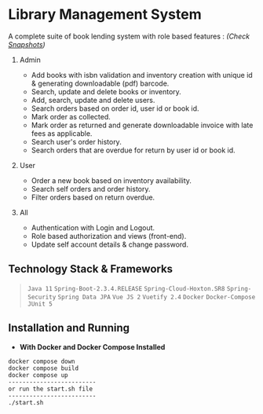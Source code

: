 # Library Management System

A complete suite of book lending system with role based features : 
*(Check [Snapshots](#snapshots))*
1. Admin
    * Add books with isbn validation and inventory creation with unique id & generating downloadable (pdf) barcode.
    * Search, update and delete books or inventory.
    * Add, search, update and delete users.
    * Search orders based on order id, user id or book id.
    * Mark order as collected.
    * Mark order as returned and generate downloadable invoice with late fees as applicable.
    * Search user's order history.
    * Search orders that are overdue for return by user id or book id.

2. User
    * Order a new book based on inventory availability.
    * Search self orders and order history.
    * Filter orders based on return overdue.

3. All
    * Authentication with Login and Logout.
    * Role based authorization and views (front-end).
    * Update self account details & change password.
    
## Technology Stack & Frameworks
> `Java 11`  `Spring-Boot-2.3.4.RELEASE` `Spring-Cloud-Hoxton.SR8` `Spring-Security` `Spring Data JPA` `Vue JS 2` `Vuetify 2.4` `Docker` `Docker-Compose` `JUnit 5`

## Installation and Running
- **With Docker and Docker Compose Installed**
```docker
docker compose down
docker compose build
docker compose up
-------------------------
or run the start.sh file
-------------------------
./start.sh
```
